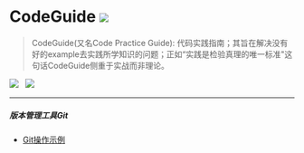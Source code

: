 # CodeGuide <img src="https://img.shields.io/badge/Project-CodeGuide-blue"></img>
> CodeGuide(又名Code Practice Guide): 代码实践指南；其旨在解决没有好的example去实践所学知识的问题；正如“实践是检验真理的唯一标准"这句话CodeGuide侧重于实战而非理论。

![](https://img.shields.io/badge/language-Java-blue)&nbsp;&nbsp;&nbsp;![](https://img.shields.io/badge/author-ThreadNew-blue)&nbsp;&nbsp;&nbsp;&nbsp;&nbsp;&nbsp;

---

##### 版本管理工具Git

- [Git操作示例](version/git.md)

